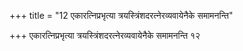 +++
title = "12 एकारत्निप्रभृत्या त्रयस्त्रिंशदरत्नेरव्यवायेनैके समामनन्ति"

+++
एकारत्निप्रभृत्या त्रयस्त्रिंशदरत्नेरव्यवायेनैके समामनन्ति १२